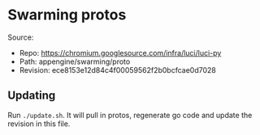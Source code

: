 # Swarming protos

Source:

*   Repo: https://chromium.googlesource.com/infra/luci/luci-py
*   Path: appengine/swarming/proto
*   Revision: ece8153e12d84c4f00059562f2b0bcfcae0d7028

## Updating

Run `./update.sh`. It will pull in protos, regenerate go code and update the
revision in this file.
